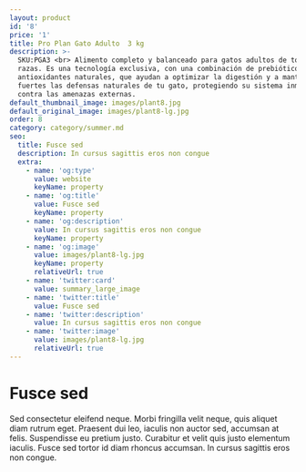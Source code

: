 ```yaml
---
layout: product
id: '8'
price: '1'
title: Pro Plan Gato Adulto  3 kg
description: >-
  SKU:PGA3 <br> Alimento completo y balanceado para gatos adultos de todas las
  razas. Es una tecnología exclusiva, con una combinación de prebióticos y
  antioxidantes naturales, que ayudan a optimizar la digestión y a mantener
  fuertes las defensas naturales de tu gato, protegiendo su sistema inmunológico
  contra las amenazas externas.
default_thumbnail_image: images/plant8.jpg
default_original_image: images/plant8-lg.jpg
order: 8
category: category/summer.md
seo:
  title: Fusce sed
  description: In cursus sagittis eros non congue
  extra:
    - name: 'og:type'
      value: website
      keyName: property
    - name: 'og:title'
      value: Fusce sed
      keyName: property
    - name: 'og:description'
      value: In cursus sagittis eros non congue
      keyName: property
    - name: 'og:image'
      value: images/plant8-lg.jpg
      keyName: property
      relativeUrl: true
    - name: 'twitter:card'
      value: summary_large_image
    - name: 'twitter:title'
      value: Fusce sed
    - name: 'twitter:description'
      value: In cursus sagittis eros non congue
    - name: 'twitter:image'
      value: images/plant8-lg.jpg
      relativeUrl: true
---
```


# Fusce sed

Sed consectetur eleifend neque. Morbi fringilla velit neque, quis aliquet diam rutrum eget. Praesent dui leo, iaculis non auctor sed, accumsan at felis. Suspendisse eu pretium justo. Curabitur et velit quis justo elementum iaculis. Fusce sed tortor id diam rhoncus accumsan. In cursus sagittis eros non congue.